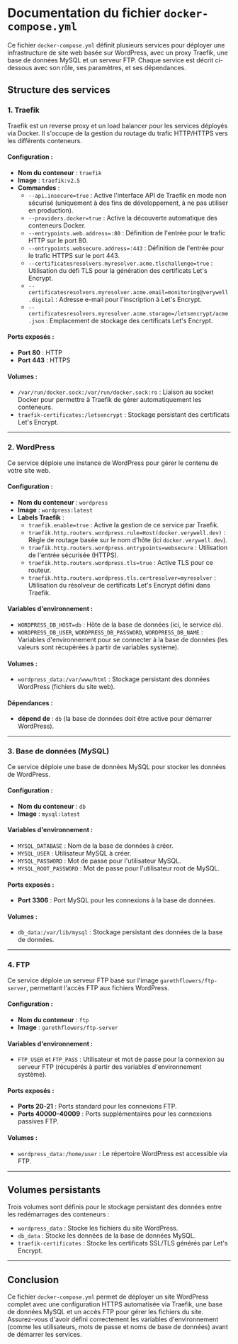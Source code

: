 # Documentation du fichier `docker-compose.yml`

Ce fichier `docker-compose.yml` définit plusieurs services pour déployer une infrastructure de site web basée sur WordPress, avec un proxy Traefik, une base de données MySQL et un serveur FTP. Chaque service est décrit ci-dessous avec son rôle, ses paramètres, et ses dépendances.

## Structure des services

### 1. **Traefik**
Traefik est un reverse proxy et un load balancer pour les services déployés via Docker. Il s'occupe de la gestion du routage du trafic HTTP/HTTPS vers les différents conteneurs.

#### Configuration :
- **Nom du conteneur** : `traefik`
- **Image** : `traefik:v2.5`
- **Commandes** :
  - `--api.insecure=true` : Active l'interface API de Traefik en mode non sécurisé (uniquement à des fins de développement, à ne pas utiliser en production).
  - `--providers.docker=true` : Active la découverte automatique des conteneurs Docker.
  - `--entrypoints.web.address=:80` : Définition de l'entrée pour le trafic HTTP sur le port 80.
  - `--entrypoints.websecure.address=:443` : Définition de l'entrée pour le trafic HTTPS sur le port 443.
  - `--certificatesresolvers.myresolver.acme.tlschallenge=true` : Utilisation du défi TLS pour la génération des certificats Let's Encrypt.
  - `--certificatesresolvers.myresolver.acme.email=monitoring@verywell.digital` : Adresse e-mail pour l'inscription à Let's Encrypt.
  - `--certificatesresolvers.myresolver.acme.storage=/letsencrypt/acme.json` : Emplacement de stockage des certificats Let's Encrypt.
  
#### Ports exposés :
- **Port 80** : HTTP
- **Port 443** : HTTPS

#### Volumes :
- `/var/run/docker.sock:/var/run/docker.sock:ro` : Liaison au socket Docker pour permettre à Traefik de gérer automatiquement les conteneurs.
- `traefik-certificates:/letsencrypt` : Stockage persistant des certificats Let's Encrypt.

---

### 2. **WordPress**
Ce service déploie une instance de WordPress pour gérer le contenu de votre site web.

#### Configuration :
- **Nom du conteneur** : `wordpress`
- **Image** : `wordpress:latest`
- **Labels Traefik** :
  - `traefik.enable=true` : Active la gestion de ce service par Traefik.
  - `traefik.http.routers.wordpress.rule=Host(docker.verywell.dev)` : Règle de routage basée sur le nom d'hôte (ici `docker.verywell.dev`).
  - `traefik.http.routers.wordpress.entrypoints=websecure` : Utilisation de l'entrée sécurisée (HTTPS).
  - `traefik.http.routers.wordpress.tls=true` : Active TLS pour ce routeur.
  - `traefik.http.routers.wordpress.tls.certresolver=myresolver` : Utilisation du résolveur de certificats Let's Encrypt défini dans Traefik.

#### Variables d'environnement :
- `WORDPRESS_DB_HOST=db` : Hôte de la base de données (ici, le service `db`).
- `WORDPRESS_DB_USER`, `WORDPRESS_DB_PASSWORD`, `WORDPRESS_DB_NAME` : Variables d'environnement pour se connecter à la base de données (les valeurs sont récupérées à partir de variables système).

#### Volumes :
- `wordpress_data:/var/www/html` : Stockage persistant des données WordPress (fichiers du site web).

#### Dépendances :
- **dépend de** : `db` (la base de données doit être active pour démarrer WordPress).

---

### 3. **Base de données (MySQL)**
Ce service déploie une base de données MySQL pour stocker les données de WordPress.

#### Configuration :
- **Nom du conteneur** : `db`
- **Image** : `mysql:latest`

#### Variables d'environnement :
- `MYSQL_DATABASE` : Nom de la base de données à créer.
- `MYSQL_USER` : Utilisateur MySQL à créer.
- `MYSQL_PASSWORD` : Mot de passe pour l'utilisateur MySQL.
- `MYSQL_ROOT_PASSWORD` : Mot de passe pour l'utilisateur root de MySQL.

#### Ports exposés :
- **Port 3306** : Port MySQL pour les connexions à la base de données.

#### Volumes :
- `db_data:/var/lib/mysql` : Stockage persistant des données de la base de données.

---

### 4. **FTP**
Ce service déploie un serveur FTP basé sur l'image `garethflowers/ftp-server`, permettant l'accès FTP aux fichiers WordPress.

#### Configuration :
- **Nom du conteneur** : `ftp`
- **Image** : `garethflowers/ftp-server`

#### Variables d'environnement :
- `FTP_USER` et `FTP_PASS` : Utilisateur et mot de passe pour la connexion au serveur FTP (récupérés à partir des variables d'environnement système).

#### Ports exposés :
- **Ports 20-21** : Ports standard pour les connexions FTP.
- **Ports 40000-40009** : Ports supplémentaires pour les connexions passives FTP.

#### Volumes :
- `wordpress_data:/home/user` : Le répertoire WordPress est accessible via FTP.

---

## Volumes persistants

Trois volumes sont définis pour le stockage persistant des données entre les redémarrages des conteneurs :
- `wordpress_data` : Stocke les fichiers du site WordPress.
- `db_data` : Stocke les données de la base de données MySQL.
- `traefik-certificates` : Stocke les certificats SSL/TLS générés par Let's Encrypt.

---

## Conclusion

Ce fichier `docker-compose.yml` permet de déployer un site WordPress complet avec une configuration HTTPS automatisée via Traefik, une base de données MySQL et un accès FTP pour gérer les fichiers du site. Assurez-vous d'avoir défini correctement les variables d'environnement (comme les utilisateurs, mots de passe et noms de base de données) avant de démarrer les services.